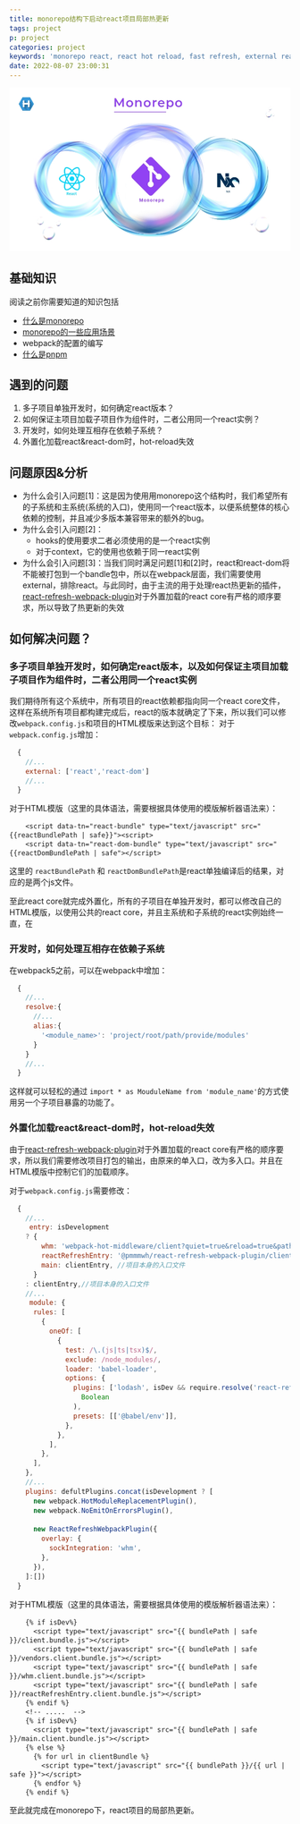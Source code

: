 ```yaml
---
title: monorepo结构下启动react项目局部热更新
tags: project
p: project
categories: project
keywords: 'monorepo react, react hot reload, fast refresh, external react'
date: 2022-08-07 23:00:31
---
```


<img src="/images/monorepo-react-banner.jpeg" />

<!-- toc -->

## 基础知识

阅读之前你需要知道的知识包括

+ [什么是monorepo](https://en.wikipedia.org/wiki/Monorepo )
+ [monorepo的一些应用场景](https://semaphoreci.com/blog/what-is-monorepo#monorepo-culture)
+ webpack的配置的编写
+ [什么是pnpm](https://pnpm.io/)

## 遇到的问题
  1. 多子项目单独开发时，如何确定react版本？
  2. 如何保证主项目加载子项目作为组件时，二者公用同一个react实例？
  3. 开发时，如何处理互相存在依赖子系统？
  3. 外置化加载react&react-dom时，hot-reload失效

## 问题原因&分析
+ 为什么会引入问题[1]：这是因为使用用monorepo这个结构时，我们希望所有的子系统和主系统(系统的入口)，使用同一个react版本，以便系统整体的核心依赖的控制，并且减少多版本兼容带来的额外的bug。
+ 为什么会引入问题[2]：
  + hooks的使用要求二者必须使用的是一个react实例
  + 对于context，它的使用也依赖于同一react实例
+ 为什么会引入问题[3]：当我们同时满足问题[1]和[2]时，react和react-dom将不能被打包到一个bandle包中，所以在webpack层面，我们需要使用external，排除react。与此同时，由于主流的用于处理react热更新的插件，[react-refresh-webpack-plugin](https://github.com/pmmmwh/react-refresh-webpack-plugin)对于外置加载的react core有严格的顺序要求，所以导致了热更新的失效

## 如何解决问题？

### 多子项目单独开发时，如何确定react版本，以及如何保证主项目加载子项目作为组件时，二者公用同一个react实例
我们期待所有这个系统中，所有项目的react依赖都指向同一个react core文件，这样在系统所有项目都构建完成后，react的版本就确定了下来，所以我们可以修改`webpack.config.js`和项目的HTML模版来达到这个目标：
对于`webpack.config.js`增加： 
``` javascript
  {
    //...
    external: ['react','react-dom']
    //...
  }
```
对于HTML模版（这里的具体语法，需要根据具体使用的模版解析器语法来）：

```HTML5
    <script data-tn="react-bundle" type="text/javascript" src="{{reactBundlePath | safe}}"><script>
    <script data-tn="react-dom-bundle" type="text/javascript" src="{{reactDomBundlePath | safe"></script>
```

这里的 `reactBundlePath` 和 `reactDomBundlePath`是react单独编译后的结果，对应的是两个js文件。

至此react core就完成外置化，所有的子项目在单独开发时，都可以修改自己的HTML模版，以使用公共的react core，并且主系统和子系统的react实例始终一直，在

### 开发时，如何处理互相存在依赖子系统
在webpack5之前，可以在webpack中增加：
``` javascript
  {
    //...
    resolve:{
      //...
      alias:{
        '<module_name>': 'project/root/path/provide/modules'
      }
    }
    //...
  }
```
这样就可以轻松的通过 `import * as MouduleName from 'module_name'`的方式使用另一个子项目暴露的功能了。

### 外置化加载react&react-dom时，hot-reload失效
由于[react-refresh-webpack-plugin](https://github.com/pmmmwh/react-refresh-webpack-plugin)对于外置加载的react core有严格的顺序要求，所以我们需要修改项目打包的输出，由原来的单入口，改为多入口。并且在HTML模版中控制它们的加载顺序。

对于`webpack.config.js`需要修改： 
``` javascript
  {
    //...
     entry: isDevelopment
    ? {
        whm: 'webpack-hot-middleware/client?quiet=true&reload=true&path=/<default>/<route>/__webpack_hmr&timeout=2000', //启用webpack-hot-middleware作为热更新服务时需要增加的
        reactRefreshEntry: '@pmmmwh/react-refresh-webpack-plugin/client/ReactRefreshEntry.js', //让react产生局部更新
        main: clientEntry, //项目本身的入口文件
      }
    : clientEntry,//项目本身的入口文件
    //...
     module: {
      rules: [
        {
          oneOf: [
            {
              test: /\.(js|ts|tsx)$/,
              exclude: /node_modules/,
              loader: 'babel-loader',
              options: {
                plugins: ['lodash', isDev && require.resolve('react-refresh/babel')].filter(
                  Boolean
                ),
                presets: [['@babel/env']],
              },
            },
          ],
        },
      ],
    },
    //...
    plugins: defultPlugins.concat(isDevelopment ? [
      new webpack.HotModuleReplacementPlugin(),
      new webpack.NoEmitOnErrorsPlugin(),

      new ReactRefreshWebpackPlugin({
        overlay: {
          sockIntegration: 'whm',
        },
      }),
    ]:[])
  }
```

对于HTML模版（这里的具体语法，需要根据具体使用的模版解析器语法来）：

```HTML5
    {% if isDev%}
      <script type="text/javascript" src="{{ bundlePath | safe }}/client.bundle.js"></script>
      <script type="text/javascript" src="{{ bundlePath | safe }}/vendors.client.bundle.js"></script>
      <script type="text/javascript" src="{{ bundlePath | safe }}/whm.client.bundle.js"></script>
      <script type="text/javascript" src="{{ bundlePath | safe }}/reactRefreshEntry.client.bundle.js"></script>
    {% endif %}
    <!-- .....  -->
    {% if isDev%}
      <script type="text/javascript" src="{{ bundlePath | safe }}/main.client.bundle.js"></script>
    {% else %}
      {% for url in clientBundle %}
        <script type="text/javascript" src="{{ bundlePath }}/{{ url | safe }}"></script>
      {% endfor %}
    {% endif %}
```

至此就完成在monorepo下，react项目的局部热更新。